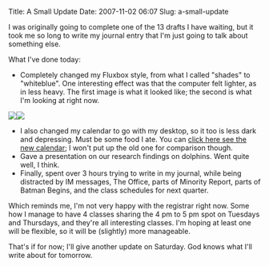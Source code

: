 Title: A Small Update
Date: 2007-11-02 06:07
Slug: a-small-update

I was originally going to complete one of the 13 drafts I have waiting,
but it took me so long to write my journal entry that I'm just going to
talk about something else.

What I've done today:

-   Completely changed my Fluxbox style, from what I called "shades" to
    "whiteblue". One interesting effect was that the computer felt
    lighter, as in less heavy. The first image is what it looked like;
    the second is what I'm looking at right now.

[![](http://2.bp.blogspot.com/_9nsdouM4WPg/Ryq9ETds9_I/AAAAAAAAAjg/VXRhIQwbuew/s200/shades.png)](http://2.bp.blogspot.com/_9nsdouM4WPg/Ryq9ETds9_I/AAAAAAAAAjg/VXRhIQwbuew/s1600/shades.png)[![](http://2.bp.blogspot.com/_9nsdouM4WPg/Ryq9LTds-AI/AAAAAAAAAjo/JZx473UWhoo/s200/whiteblue.png)](http://2.bp.blogspot.com/_9nsdouM4WPg/Ryq9LTds-AI/AAAAAAAAAjo/JZx473UWhoo/s1600/whiteblue.png)

-   I also changed my calendar to go with my desktop, so it too is less
    dark and depressing. Must be some food I ate. You can [click here
    see the new
    calendar](http://ninghui48.googlepages.com/calendar.html); I won't
    put up the old one for comparison though.
-   Gave a presentation on our research findings on dolphins. Went quite
    well, I think.
-   Finally, spent over 3 hours trying to write in my journal, while
    being distracted by IM messages, The Office, parts of Minority
    Report, parts of Batman Begins, and the class schedules for next
    quarter.

Which reminds me, I'm not very happy with the registrar right now. Some
how I manage to have 4 classes sharing the 4 pm to 5 pm spot on Tuesdays
and Thursdays, and they're all interesting classes. I'm hoping at least
one will be flexible, so it will be (slightly) more manageable.

That's if for now; I'll give another update on Saturday. God knows what
I'll write about for tomorrow.

